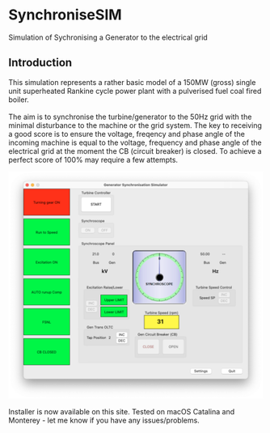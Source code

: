 # SynchroniseSIM
Simulation of Sychronising a Generator to the electrical grid

## Introduction

This simulation represents a rather basic model of a 150MW (gross)
single unit superheated Rankine cycle power plant with a pulverised fuel
coal fired boiler.\
\
The aim is to synchronise the turbine/generator to the 50Hz grid with
the minimal disturbance to the machine or the grid system.
The key to receiving a good score is to ensure the voltage, freqency and
phase angle of the incoming machine is equal to the voltage, frequency
and phase angle of the electrical grid at the moment the CB (circuit breaker)
is closed. To achieve a perfect score of 100% may require a few attempts.

![Opening Screen view](/Screenshots/Mainscreen.png)

Installer is now available on this site. Tested on macOS Catalina and Monterey - let me know if you have any issues/problems.
